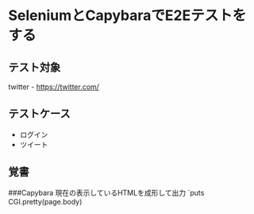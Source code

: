 # SeleniumとCapybaraでE2Eテストをする

## テスト対象
twitter - https://twitter.com/

## テストケース
* ログイン
* ツイート

## 覚書

###Capybara
現在の表示しているHTMLを成形して出力
`puts CGI.pretty(page.body)
